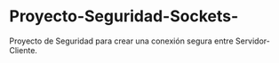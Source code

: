 # Proyecto-Seguridad-Sockets-
Proyecto de Seguridad para crear una conexión segura entre Servidor-Cliente.
